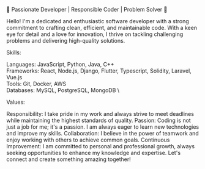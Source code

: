 🌟 Passionate Developer | Responsible Coder | Problem Solver 🌟

Hello! I'm a dedicated and enthusiastic software developer with a strong commitment to crafting clean, efficient, and maintainable code. With a keen eye for detail and a love for innovation, I thrive on tackling challenging problems and delivering high-quality solutions.

Skills:

Languages: JavaScript, Python, Java, C++ \
Frameworks: React, Node.js, Django, Flutter, Typescript, Solidity, Laravel, Vue.js \
Tools: Git, Docker, AWS \
Databases: MySQL, PostgreSQL, MongoDB \

Values:

Responsibility: I take pride in my work and always strive to meet deadlines while maintaining the highest standards of quality.
Passion: Coding is not just a job for me; it's a passion. I am always eager to learn new technologies and improve my skills.
Collaboration: I believe in the power of teamwork and enjoy working with others to achieve common goals.
Continuous Improvement: I am committed to personal and professional growth, always seeking opportunities to enhance my knowledge and expertise.
Let's connect and create something amazing together!
